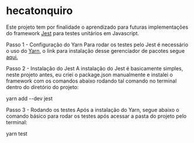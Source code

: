 # hecatonquiro

Este projeto tem por finalidade o aprendizado para futuras implementações do framework [Jest](https://jestjs.io/) para
testes unitários em Javascript.

Passo 1 - Configuração do Yarn
  Para rodar os testes pelo Jest é necessário o uso do [Yarn](https://yarnpkg.com/pt-BR/), o link para instalação
  desse gerenciador de pacotes segue [aqui.](https://yarnpkg.com/lang/en/docs/install/#debian-stable)

Passo 2 - Instalação do Jest
  A instalação do Jest é basicamente simples, neste projeto antes, eu criei o package.json manualmente e
  instalei o framework com os comandos abaixo rodando tal comando no terminal dentro do diretório do projeto:
  
  yarn add --dev jest
 
Passo 3 - Rodando os testes
  Após a instalação do Yarn, segue abaixo o comando básico para rodar os testes após acessar a pasta do projeto 
  pelo terminal:
  
  yarn test
